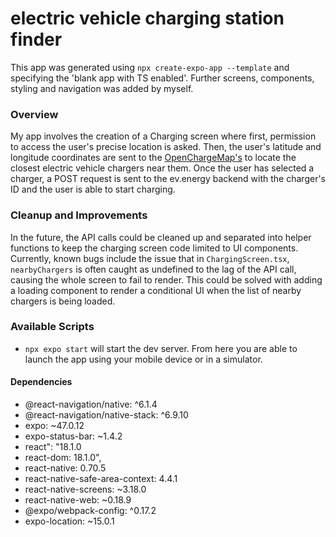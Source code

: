 # electric vehicle charging station finder

This app was generated using `npx create-expo-app --template` and specifying the 'blank app with TS enabled'. Further screens, components, styling and navigation was added by myself. 

### Overview
My app involves the creation of a Charging screen where first, permission to access the user's precise location is asked. Then, the user's latitude and longitude coordinates are sent to the [OpenChargeMap's](https://openchargemap.org/site/develop/api#/) to locate the closest electric vehicle chargers near them. Once the user has selected a charger, a POST request is sent to the ev.energy backend with the charger's ID and the user is able to start charging.

### Cleanup and Improvements
In the future, the API calls could be cleaned up and separated into helper functions to keep the charging screen code limited to UI components. Currently, known bugs include the issue that in `ChargingScreen.tsx`, `nearbyChargers` is often caught as undefined to the lag of the API call, causing the whole screen to fail to render. This could be solved with adding a loading component to render a conditional UI when the list of nearby chargers is being loaded.

### Available Scripts
- `npx expo start` will start the dev server. From here you are able to launch the app using your mobile device or in a simulator.


#### Dependencies
- @react-navigation/native: ^6.1.4
- @react-navigation/native-stack: ^6.9.10
- expo: ~47.0.12
- expo-status-bar: ~1.4.2
- react": "18.1.0
- react-dom: 18.1.0",
- react-native: 0.70.5
- react-native-safe-area-context: 4.4.1
- react-native-screens: ~3.18.0
- react-native-web: ~0.18.9
- @expo/webpack-config: ^0.17.2
- expo-location: ~15.0.1
